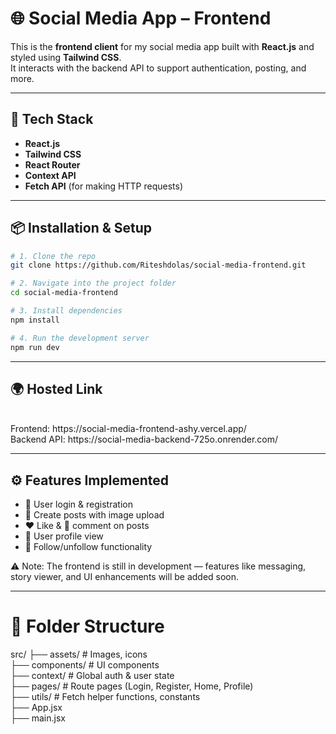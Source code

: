 # 🌐 Social Media App – Frontend

This is the **frontend client** for my social media app built with **React.js** and styled using **Tailwind CSS**.  
It interacts with the backend API to support authentication, posting, and more.

---

## 🚀 Tech Stack

- **React.js**
- **Tailwind CSS**
- **React Router**
- **Context API** 
-  **Fetch API** (for making HTTP requests)

---

## 📦 Installation & Setup

```bash
# 1. Clone the repo
git clone https://github.com/Riteshdolas/social-media-frontend.git

# 2. Navigate into the project folder
cd social-media-frontend

# 3. Install dependencies
npm install

# 4. Run the development server
npm run dev
```
---

## 🌍 Hosted Link
<br>
Frontend: https://social-media-frontend-ashy.vercel.app/
<br>
Backend API: https://social-media-backend-725o.onrender.com/

---

## ⚙️ Features Implemented

- 🔐 User login & registration
- 📝 Create posts with image upload
- ❤️ Like & 💬 comment on posts
- 👤 User profile view
- 🔁 Follow/unfollow functionality

⚠️ Note: The frontend is still in development — features like messaging, story viewer, and UI enhancements will be added soon.

---
# 📁 Folder Structure
src/
├── assets/            # Images, icons             
├── components/        # UI components              
├── context/           # Global auth & user state                
├── pages/             # Route pages (Login, Register, Home, Profile)              
├── utils/             # Fetch helper functions, constants        
├── App.jsx          
├── main.jsx        


